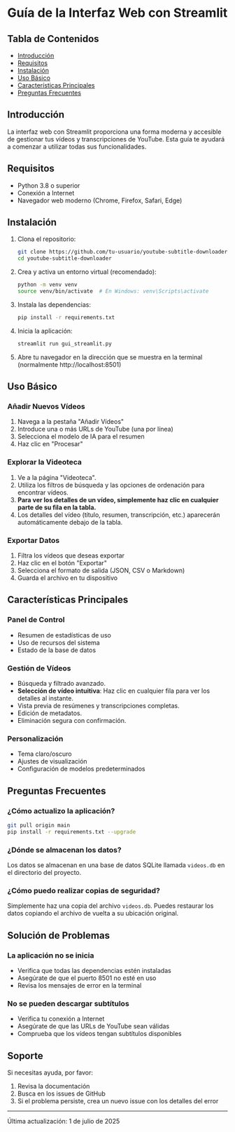 # Guía de la Interfaz Web con Streamlit

## Tabla de Contenidos
- [Introducción](#introducción)
- [Requisitos](#requisitos)
- [Instalación](#instalación)
- [Uso Básico](#uso-básico)
- [Características Principales](#características-principales)
- [Preguntas Frecuentes](#preguntas-frecuentes)

## Introducción

La interfaz web con Streamlit proporciona una forma moderna y accesible de gestionar tus vídeos y transcripciones de YouTube. Esta guía te ayudará a comenzar a utilizar todas sus funcionalidades.

## Requisitos

- Python 3.8 o superior
- Conexión a Internet
- Navegador web moderno (Chrome, Firefox, Safari, Edge)

## Instalación

1. Clona el repositorio:
   ```bash
   git clone https://github.com/tu-usuario/youtube-subtitle-downloader.git
   cd youtube-subtitle-downloader
   ```

2. Crea y activa un entorno virtual (recomendado):
   ```bash
   python -m venv venv
   source venv/bin/activate  # En Windows: venv\Scripts\activate
   ```

3. Instala las dependencias:
   ```bash
   pip install -r requirements.txt
   ```

4. Inicia la aplicación:
   ```bash
   streamlit run gui_streamlit.py
   ```

5. Abre tu navegador en la dirección que se muestra en la terminal (normalmente http://localhost:8501)

## Uso Básico

### Añadir Nuevos Vídeos
1. Navega a la pestaña "Añadir Vídeos"
2. Introduce una o más URLs de YouTube (una por línea)
3. Selecciona el modelo de IA para el resumen
4. Haz clic en "Procesar"

### Explorar la Videoteca
1. Ve a la página "Videoteca".
2. Utiliza los filtros de búsqueda y las opciones de ordenación para encontrar vídeos.
3. **Para ver los detalles de un vídeo, simplemente haz clic en cualquier parte de su fila en la tabla.**
4. Los detalles del vídeo (título, resumen, transcripción, etc.) aparecerán automáticamente debajo de la tabla.

### Exportar Datos
1. Filtra los vídeos que deseas exportar
2. Haz clic en el botón "Exportar"
3. Selecciona el formato de salida (JSON, CSV o Markdown)
4. Guarda el archivo en tu dispositivo

## Características Principales

### Panel de Control
- Resumen de estadísticas de uso
- Uso de recursos del sistema
- Estado de la base de datos

### Gestión de Vídeos
- Búsqueda y filtrado avanzado.
- **Selección de vídeo intuitiva**: Haz clic en cualquier fila para ver los detalles al instante.
- Vista previa de resúmenes y transcripciones completas.
- Edición de metadatos.
- Eliminación segura con confirmación.

### Personalización
- Tema claro/oscuro
- Ajustes de visualización
- Configuración de modelos predeterminados

## Preguntas Frecuentes

### ¿Cómo actualizo la aplicación?
```bash
git pull origin main
pip install -r requirements.txt --upgrade
```

### ¿Dónde se almacenan los datos?
Los datos se almacenan en una base de datos SQLite llamada `videos.db` en el directorio del proyecto.

### ¿Cómo puedo realizar copias de seguridad?
Simplemente haz una copia del archivo `videos.db`. Puedes restaurar los datos copiando el archivo de vuelta a su ubicación original.

## Solución de Problemas

### La aplicación no se inicia
- Verifica que todas las dependencias estén instaladas
- Asegúrate de que el puerto 8501 no esté en uso
- Revisa los mensajes de error en la terminal

### No se pueden descargar subtítulos
- Verifica tu conexión a Internet
- Asegúrate de que las URLs de YouTube sean válidas
- Comprueba que los vídeos tengan subtítulos disponibles

## Soporte

Si necesitas ayuda, por favor:
1. Revisa la documentación
2. Busca en los issues de GitHub
3. Si el problema persiste, crea un nuevo issue con los detalles del error

---

Última actualización: 1 de julio de 2025
